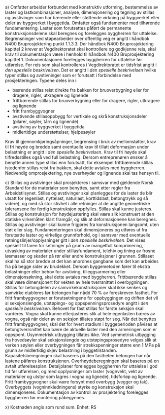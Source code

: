 a) Omfatter arbeider forbundet med konstruktiv utforming, bestemmelse av laster og lastkombinasjoner, analyse, dimensjonering og tegning av stillas og avstivinger som har bærende eller støttende virkning på byggverket eller deler av byggverket i byggetida. Omfatter også fundamenter med tilhørende fundamentering. Laster som forutsettes påført de permanente konstruksjonsdelene skal beregnes og forelegges byggherren for uttalelse.
Begrensninger ved støpearbeider over offentlig veg er angitt i håndbok N400 Bruprosjektering punkt 1.1.3.3.
Der håndbok N400 Bruprosjektering kapittel 2 krever at Vegdirektoratet skal kontrollere og godkjenne reis, skal krav til dokumentasjon være i henhold til håndbok N400 Bruprosjektering kapittel 1.
Dokumentasjonen forelegges byggherren for uttalelse før utførelse. For reis som skal kontrolleres i Vegdirektoratet er tidsfrist angitt i *den spesielle beskrivelsen*.
Det er angitt i *den spesielle beskrivelsen* hvilke typer stillas og avstivninger som er forutsatt i forbindelse med prosjekteringen. Typene deles inn i
-  bærende stillas reist direkte fra bakken for bruoverbygning eller for dragere, rigler, utkragere og lignende
-  frittbærende stillas for bruoverbygning eller for dragere, rigler, utkragere og lignende
-  fritt frambyggvogner
-  avstivende stillasoppbygg for vertikale og skrå konstruksjonsdeler (pilarer, søyler, tårn og lignende)
-  avstiving av byggverket i byggetida
-  midlertidige understøttelser, hjelpesøyler

Krav til gjennomkjøringsåpninger, begrensing i bruk av mellomstøtter, krav til fri høyde og bredde samt eventuelle krav til tillatt deformasjon under belastning er angitt i *den spesielle beskrivelsen*. Krav til fri høyde skal tilfredsstilles også ved full belastning.
Dersom entreprenøren ønsker å benytte annen type stillas enn forutsatt, for eksempel frittbærende stillas istedenfor stillas reist fra bakken, skal dette avtales med byggherren. Nødvendig omprosjektering, nye overhøyder og lignende skal tas hensyn til.

c) Stillas og avstivinger skal prosjekteres i samsvar med gjeldende Norsk Standard for de materialer som benyttes, samt etter regler fra Arbeidstilsynet.
Stillas og avstivinger skal planlegges for de laster de blir utsatt for (egenlast, nyttelast, naturlast, korttidslast, betongtrykk og så videre), og med så stor stivhet i alle retninger at de angitte geometriske toleransene for ferdig konstruksjon oppfylles. Stillas skal kunne justeres. Stillas og konstruksjon for høydejustering skal være slik konstruert at den statiske virkemåten klart framgår, og slik at deformasjonene kan beregnes. Stillas og avstivinger skal kunne frigjøres fra konstruksjonen langsomt, uten støt eller slag.
Fundamenteringen skal dimensjoneres og utføres ut fra forutsatte laster og virkelige grunnforhold, og i samsvar med eventuelle retningslinjer/opplysninger gitt i *den spesielle beskrivelsen*. Det vises spesielt til faren for setninger på grunn av mangelfull komprimering, utvasking av materialer under stillasfundament, telehiv og tining av frosne løsmasser og skader på rør eller andre konstruksjoner i grunnen.
Stillaset skal ha så stor bredde at det kan anordnes gangbane som det kan arbeides fra på begge sider av brudekket.
Dersom byggemetoden fører til ekstra belastninger eller behov for avstiving, tilleggsarmering eller dimensjonsøkning, skal dette avtales med byggherren.
Frittbærende stillas skal være dimensjonert for vekten av hele tverrsnittet i overbygningen.
Stillas for betongdelen av samvirkekonstruksjoner skal ikke senkes og samvirke etableres før betongen har nådd 70 % av foreskreven fasthet.
For fritt frambyggvogner er forutsetningene for oppbyggingen og driften det vil si seksjonslengde, utstøpings- og oppspenningsprosedyre angitt i *den spesielle beskrivelsen*. Behovet for fast stillas for første seksjon skal vurderes. Vogna skal kunne etterjusteres slik at hele egenlasten bæres av vogna, også når deler av en seksjon tillates støpt for seg.
Når det benyttes fritt frambyggvogner, skal det for hvert stadium i byggeperioden påvises at betongtverrsnittet kan bære de aktuelle laster med den armeringen som er oppspent. Usymmetrisk utbygging tillates ikke. Ved symmetrisk utbygging fra hovedsøyler skal seksjonslengde og utstøpingsprosedyre velges slik at verken søylen eller overbygningen får strekkspenninger større enn 1 MPa på grunn av midlertidig skjev belastning i byggetilstanden. Kapasitetsberegningen skal baseres på den fastheten betongen har når lastene påføres konstruksjonen. Overhøydeberegningen skal baseres på en avtalt utførelsesplan. Detaljplaner forelegges byggherren for uttalelse i god tid før utførelsen, og med opplysninger om laster (vognvekt, vekt av materialer og utstyr som lagres i vogna og lignede), tidsforløp og lignende.
Fritt frambyggvogner skal være forsynt med overbygg (vegger og tak). Overbyggets (vogninnkledningens) styrke og konstruksjon skal dimensjoneres.
Dokumentasjon av kontroll av prosjektering forelegges byggherren før montering påbegynnes.

x) Kostnaden angis som rund sum. Enhet: RS

